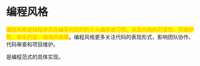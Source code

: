 # 编程风格

<mark style="color:orange;">编程风格是指程序员在编写代码时的个人偏好或习惯，涉及代码的可读性、可维护性、命名约定、缩进风格等</mark>。编程风格更多关注代码的表现形式，影响团队协作、代码审查和项目维护。



是编程范式的具体实现。
